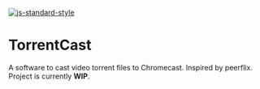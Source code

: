 [![js-standard-style](https://cdn.rawgit.com/feross/standard/master/badge.svg)](https://github.com/feross/standard)

# TorrentCast
A software to cast video torrent files to Chromecast. Inspired by peerflix. Project is currently **WIP**.

